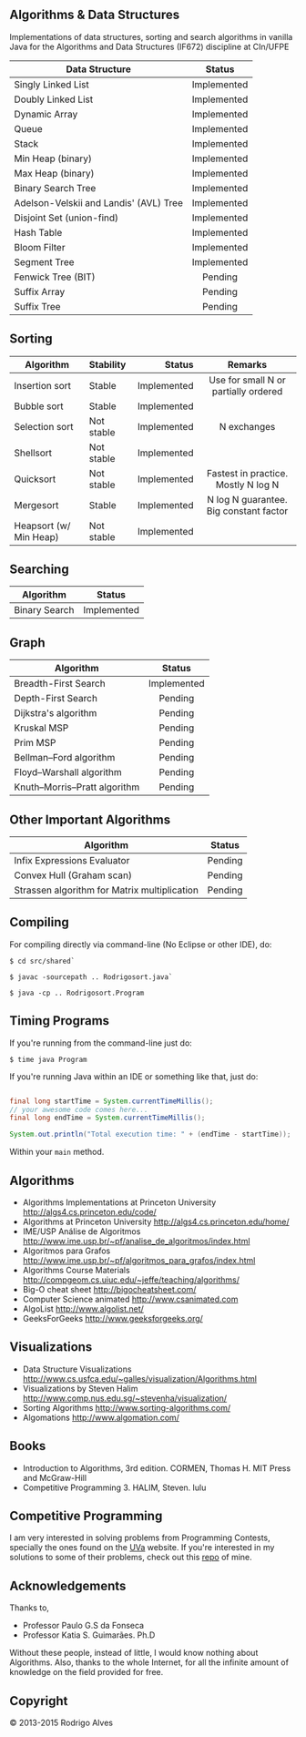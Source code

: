 ## Algorithms & Data Structures

Implementations of data structures, sorting and search algorithms in vanilla Java for the
Algorithms and Data Structures (IF672) discipline at CIn/UFPE

| Data Structure                                                | Status           |
| ------------------------------------------------------------- |:----------------:|
| Singly Linked List                                            | Implemented      |
| Doubly Linked List                                            | Implemented      |
| Dynamic Array                                                 | Implemented      |
| Queue                                                         | Implemented      |
| Stack                                                         | Implemented      |
| Min Heap (binary)                                             | Implemented      |
| Max Heap (binary)                                             | Implemented      |
| Binary Search Tree                                            | Implemented      |
| Adelson-Velskii and Landis' (AVL) Tree                        | Implemented      |
| Disjoint Set (union-find)                                     | Implemented      |
| Hash Table                                                    | Implemented      |
| Bloom Filter                                                  | Implemented      |
| Segment Tree                                                  | Implemented      |
| Fenwick Tree (BIT)                                            | Pending          |
| Suffix Array                                                  | Pending          |
| Suffix Tree                                                   | Pending          |

## Sorting

| Algorithm                | Stability          | Status           | Remarks                                |
| ------------------------ |:------------------ | ----------------:| :-------------------------------------:|
| Insertion sort           | Stable             | Implemented      | Use for small N or partially ordered   |
| Bubble sort              | Stable             | Implemented      |                                        |
| Selection sort           | Not stable         | Implemented      | N exchanges                            |
| Shellsort                | Not stable         | Implemented      |                                        |
| Quicksort                | Not stable         | Implemented      | Fastest in practice. Mostly N log N    |
| Mergesort                | Stable             | Implemented      | N log N guarantee. Big constant factor |
| Heapsort (w/ Min Heap)   | Not stable         | Implemented      |                                        |

## Searching

| Algorithm                            | Status           |
| ------------------------------------ |:----------------:|
| Binary Search                        | Implemented      |

## Graph

| Algorithm                           | Status           |
| ----------------------------------- |:----------------:|
| Breadth-First Search                | Implemented      |
| Depth-First Search                  | Pending          |
| Dijkstra's algorithm                | Pending          |
| Kruskal MSP                         | Pending          |
| Prim MSP                            | Pending          |
| Bellman–Ford algorithm              | Pending          |
| Floyd–Warshall algorithm            | Pending          |
| Knuth–Morris–Pratt algorithm        | Pending          |

## Other Important Algorithms


| Algorithm                                     | Status           |
| ----------------------------------------------|:----------------:|
| Infix Expressions Evaluator                   | Pending          |
| Convex Hull (Graham scan)                     | Pending          |
| Strassen algorithm for Matrix multiplication  | Pending          |

## Compiling

For compiling directly via command-line (No Eclipse or other IDE), do:

```
$ cd src/shared`

$ javac -sourcepath .. Rodrigosort.java`

$ java -cp .. Rodrigosort.Program
```

## Timing Programs

If you're running from the command-line just do:

`$ time java Program`

If you're running Java within an IDE or something like that, just do:

```java

final long startTime = System.currentTimeMillis();
// your awesome code comes here...
final long endTime = System.currentTimeMillis();

System.out.println("Total execution time: " + (endTime - startTime));
```

Within your `main` method.

## Algorithms

* Algorithms Implementations at Princeton University http://algs4.cs.princeton.edu/code/
* Algorithms at Princeton University http://algs4.cs.princeton.edu/home/
* IME/USP Análise de Algoritmos http://www.ime.usp.br/~pf/analise_de_algoritmos/index.html
* Algoritmos para Grafos http://www.ime.usp.br/~pf/algoritmos_para_grafos/index.html
* Algorithms Course Materials http://compgeom.cs.uiuc.edu/~jeffe/teaching/algorithms/
* Big-O cheat sheet http://bigocheatsheet.com/
* Computer Science animated http://www.csanimated.com
* AlgoList http://www.algolist.net/
* GeeksForGeeks http://www.geeksforgeeks.org/

## Visualizations

* Data Structure Visualizations http://www.cs.usfca.edu/~galles/visualization/Algorithms.html
* Visualizations by Steven Halim http://www.comp.nus.edu.sg/~stevenha/visualization/
* Sorting Algorithms http://www.sorting-algorithms.com/
* Algomations http://www.algomation.com/

## Books

* Introduction to Algorithms, 3rd edition. CORMEN, Thomas H. MIT Press and McGraw-Hill
* Competitive Programming 3. HALIM, Steven. lulu

## Competitive Programming

I am very interested in solving problems from Programming Contests, specially the ones found on the [UVa] website. If you're interested in my solutions to some of their problems, check out this [repo] of mine.

## Acknowledgements

Thanks to,

* Professor Paulo G.S da Fonseca
* Professor Katia S. Guimarães. Ph.D

Without these people, instead of little, I would know nothing about Algorithms. Also, thanks to the whole Internet, for all the infinite amount of knowledge on the field provided for free.

## Copyright

© 2013-2015 Rodrigo Alves

[UVa]: http://uva.onlinejudge.org/
[repo]: https://github.com/rodrigoalvesvieira/UVa
